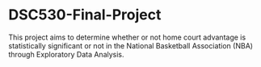 # DSC530-Final-Project


This project aims to determine whether or not home court advantage is statistically significant or not in the National Basketball Association (NBA) through Exploratory Data Analysis. 

